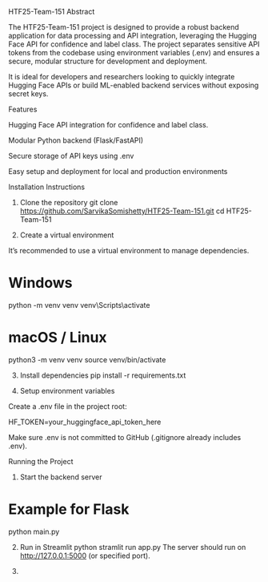 HTF25-Team-151
Abstract

The HTF25-Team-151 project is designed to provide a robust backend application for data processing and API integration, leveraging the Hugging Face API for confidence and label class. The project separates sensitive API tokens from the codebase using environment variables (.env) and ensures a secure, modular structure for development and deployment.

It is ideal for developers and researchers looking to quickly integrate Hugging Face APIs or build ML-enabled backend services without exposing secret keys.

Features

Hugging Face API integration for confidence and label class.

Modular Python backend (Flask/FastAPI)

Secure storage of API keys using .env

Easy setup and deployment for local and production environments

Installation Instructions
1. Clone the repository
git clone https://github.com/SarvikaSomishetty/HTF25-Team-151.git
cd HTF25-Team-151

2. Create a virtual environment

It’s recommended to use a virtual environment to manage dependencies.

# Windows
python -m venv venv
venv\Scripts\activate

# macOS / Linux
python3 -m venv venv
source venv/bin/activate

3. Install dependencies
pip install -r requirements.txt

4. Setup environment variables

Create a .env file in the project root:

HF_TOKEN=your_huggingface_api_token_here


Make sure .env is not committed to GitHub (.gitignore already includes .env).

Running the Project
1. Start the backend server
# Example for Flask
python main.py

2. Run in Streamlit
   python stramlit run app.py
The server should run on http://127.0.0.1:5000 (or specified port).

2. 
